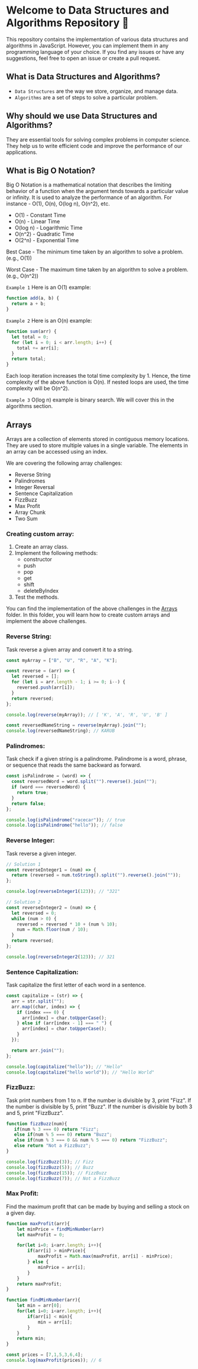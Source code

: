 # Welcome to Data Structures and Algorithms Repository 👋

This repository contains the implementation of various data structures and algorithms in JavaScript. However, you can implement them in any programming language of your choice. If you find any issues or have any suggestions, feel free to open an issue or create a pull request.

## What is Data Structures and Algorithms?

- `Data Structures` are the way we store, organize, and manage data.
- `Algorithms` are a set of steps to solve a particular problem.

## Why should we use Data Structures and Algorithms?

They are essential tools for solving complex problems in computer science. They help us to write efficient code and improve the performance of our applications.

## What is Big O Notation?

Big O Notation is a mathematical notation that describes the limiting behavior of a function when the argument tends towards a particular value or infinity. It is used to analyze the performance of an algorithm.
For instance - O(1), O(n), O(log n), O(n^2), etc.

- O(1) - Constant Time
- O(n) - Linear Time
- O(log n) - Logarithmic Time
- O(n^2) - Quadratic Time
- O(2^n) - Exponential Time

Best Case - The minimum time taken by an algorithm to solve a problem. (e.g., O(1))

Worst Case - The maximum time taken by an algorithm to solve a problem. (e.g., O(n^2))

`Example 1`
Here is an O(1) example:

```javascript
function add(a, b) {
  return a + b;
}
```

`Example 2`
Here is an O(n) example:

```javascript
function sum(arr) {
  let total = 0;
  for (let i = 0; i < arr.length; i++) {
    total += arr[i];
  }
  return total;
}
```

Each loop iteration increases the total time complexity by 1. Hence, the time complexity of the above function is O(n). If nested loops are used, the time complexity will be O(n^2).

`Example 3`
O(log n) example is binary search. We will cover this in the algorithms section.

## Arrays

Arrays are a collection of elements stored in contiguous memory locations. They are used to store multiple values in a single variable. The elements in an array can be accessed using an index.

We are covering the following array challenges:

- Reverse String
- Palindromes
- Integer Reversal
- Sentence Capitalization
- FizzBuzz
- Max Profit
- Array Chunk
- Two Sum

### Creating custom array:

1. Create an array class.
2. Implement the following methods:
   - constructor
   - push
   - pop
   - get
   - shift
   - deleteByIndex
3. Test the methods.

You can find the implementation of the above challenges in the [Arrays](Arrays/index.js) folder.
In this folder, you will learn how to create custom arrays and implement the above challenges.

### Reverse String:

Task reverse a given array and convert it to a string.

```javascript
const myArray = ["B", "U", "R", "A", "K"];

const reverse = (arr) => {
  let reversed = [];
  for (let i = arr.length - 1; i >= 0; i--) {
    reversed.push(arr[i]);
  }
  return reversed;
};

console.log(reverse(myArray)); // [ 'K', 'A', 'R', 'U', 'B' ]

const reversedNameString = reverse(myArray).join("");
console.log(reversedNameString); // KARUB
```

### Palindromes:

Task check if a given string is a palindrome. Palindrome is a word, phrase, or sequence that reads the same backward as forward.

```javascript
const isPalindrome = (word) => {
  const reversedWord = word.split("").reverse().join("");
  if (word === reversedWord) {
    return true;
  }
  return false;
};

console.log(isPalindrome("racecar")); // true
console.log(isPalindrome("hello")); // false
```

### Reverse Integer:

Task reverse a given integer.

```javascript
// Solution 1
const reverseInteger1 = (num) => {
  return (reversed = num.toString().split("").reverse().join(""));
};

console.log(reverseInteger1(123)); // "321"

// Solution 2
const reverseInteger2 = (num) => {
  let reversed = 0;
  while (num > 0) {
    reversed = reversed * 10 + (num % 10);
    num = Math.floor(num / 10);
  }
  return reversed;
};

console.log(reverseInteger2(123)); // 321
```

### Sentence Capitalization:

Task capitalize the first letter of each word in a sentence.

```javascript
const capitalize = (str) => {
  arr = str.split("");
  arr.map((char, index) => {
    if (index === 0) {
      arr[index] = char.toUpperCase();
    } else if (arr[index - 1] === " ") {
      arr[index] = char.toUpperCase();
    }
  });

  return arr.join("");
};

console.log(capitalize("hello")); // "Hello"
console.log(capitalize("hello world")); // "Hello World"
```

### FizzBuzz:

Task print numbers from 1 to n. If the number is divisible by 3, print "Fizz". If the number is divisible by 5, print "Buzz". If the number is divisible by both 3 and 5, print "FizzBuzz".

```javascript
function fizzBuzz(num){
   if(num % 3 === 0) return "Fizz";
   else if(num % 5 === 0) return "Buzz";
   else if(num % 3 === 0 && num % 5 === 0) return "FizzBuzz";
   else return "Not a FizzBuzz";
}

console.log(fizzBuzz(3)); // Fizz
console.log(fizzBuzz(5)); // Buzz
console.log(fizzBuzz(15)); // FizzBuzz
console.log(fizzBuzz(7)); // Not a FizzBuzz
```

### Max Profit:

Find the maximum profit that can be made by buying and selling a stock on a given day.

```javascript
function maxProfit(arr){
    let minPrice = findMinNumber(arr)
    let maxProfit = 0;

    for(let i=0; i<arr.length; i++){
        if(arr[i] > minPrice){
            maxProfit = Math.max(maxProfit, arr[i] - minPrice);
        } else {
            minPrice = arr[i];
        }
    }
    return maxProfit;
}

function findMinNumber(arr){
    let min = arr[0];
    for(let i=0; i<arr.length; i++){
        if(arr[i] < min){
            min = arr[i];
        }
    }
    return min;
}

const prices = [7,1,5,3,6,4];
console.log(maxProfit(prices)); // 6
```

